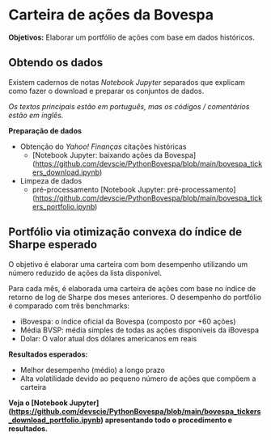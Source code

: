 # Carteira de ações da Bovespa

**Objetivos:** Elaborar um portfólio de ações com base em dados históricos.


## Obtendo os dados

Existem cadernos de notas *Notebook Jupyter* separados que explicam como fazer o download e preparar os conjuntos de dados.

*Os textos principais estão em português, mas os códigos / comentários estão em inglês.*

**Preparação de dados**

 - Obtenção do *Yahoo! Finanças* citações históricas
   - [Notebook Jupyter: baixando ações da Bovespa] (https://github.com/devscie/PythonBovespa/blob/main/bovespa_tickers_download.ipynb)
 - Limpeza de dados
   - pré-processamento [Notebook Jupyter: pré-processamento] (https://github.com/devscie/PythonBovespa/blob/main/bovespa_tickers_portfolio.ipynb)


## Portfólio via otimização convexa do índice de Sharpe esperado

O objetivo é elaborar uma carteira com bom desempenho utilizando um número reduzido de ações da lista disponível.

Para cada mês, é elaborada uma carteira de ações com base no índice de retorno de log de Sharpe dos meses anteriores. O desempenho do portfólio é comparado com três benchmarks:
- iBovespa: o índice oficial da Bovespa (composto por +60 ações)
- Média BVSP: média simples de todas as ações disponíveis da iBovespa
- Dolar: O valor atual dos dólares americanos em reais

**Resultados esperados:**

- Melhor desempenho (médio) a longo prazo
- Alta volatilidade devido ao pequeno número de ações que compõem a carteira


**Veja o [Notebook Jupyter] (https://github.com/devscie/PythonBovespa/blob/main/bovespa_tickers_download_portfolio.ipynb) apresentando todo o procedimento e resultados.**
